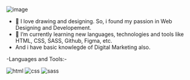 ![image](https://user-images.githubusercontent.com/85273777/141685840-ab03de4c-2554-4dd1-912f-56f1b85d21aa.png)
- 👀 I love drawing and designing. So, i found my passion in Web Designing and Developement.
- 🌱 I’m currently learning new languages, technologies and tools like HTML, CSS, SASS, Github, Figma, etc.
- And i have basic knowlegde of Digital Marketing also.

-Languages and Tools:-


![html](https://user-images.githubusercontent.com/85273777/141689511-fcb097e6-294f-42ad-a4d3-c0fa4e4d4605.png)
![css](https://user-images.githubusercontent.com/85273777/141689528-5f2e9d2a-6965-470c-bcec-aa46be5ef443.png)
![sass](https://user-images.githubusercontent.com/85273777/141689553-cd79ee91-69b6-423d-bbae-c05c3198fd48.png)
